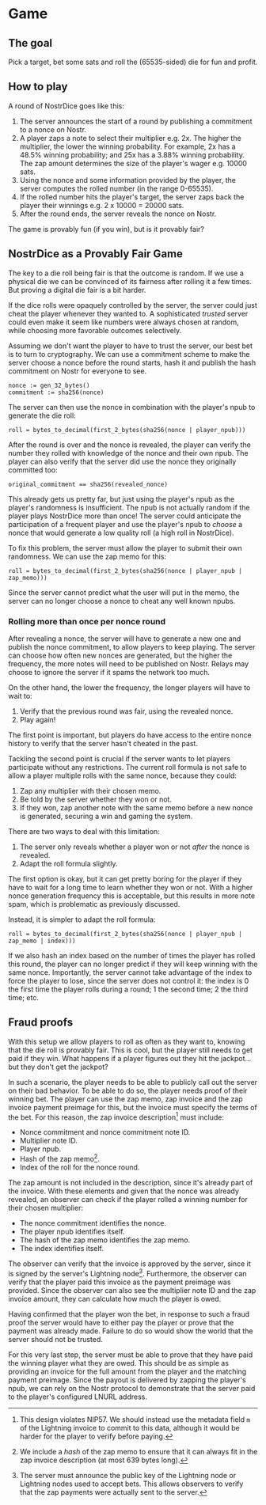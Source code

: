 # Game

## The goal

Pick a target, bet some sats and roll the (65535-sided) die for fun and profit.

## How to play

A round of NostrDice goes like this:

1. The server announces the start of a round by publishing a commitment to a nonce on Nostr.
2. A player zaps a note to select their multiplier e.g. 2x.
The higher the multiplier, the lower the winning probability.
For example, 2x has a 48.5% winning probability; and 25x has a 3.88% winning probability.
The zap amount determines the size of the player's wager e.g. 10000 sats.
3. Using the nonce and some information provided by the player, the server computes the rolled number (in the range 0-65535).
4. If the rolled number hits the player's target, the server zaps back the player their winnings e.g. 2 x 10000 = 20000 sats.
5. After the round ends, the server reveals the nonce on Nostr.

The game is provably fun (if you win), but is it provably fair?

## NostrDice as a Provably Fair Game

The key to a die roll being fair is that the outcome is random.
If we use a physical die we can be convinced of its fairness after rolling it a few times.
But proving a digital die fair is a bit harder.

If the dice rolls were opaquely controlled by the server, the server could just cheat the player whenever they wanted to.
A sophisticated _trusted_ server could even make it seem like numbers were always chosen at random, while choosing more favorable outcomes selectively.

Assuming we don't want the player to have to trust the server, our best bet is to turn to cryptography.
We can use a commitment scheme to make the server choose a nonce before the round starts, hash it and publish the hash commitment on Nostr for everyone to see.

```
nonce := gen_32_bytes()
commitment := sha256(nonce)
```

The server can then use the nonce in combination with the player's npub to generate the die roll:

```
roll = bytes_to_decimal(first_2_bytes(sha256(nonce | player_npub)))
```

After the round is over and the nonce is revealed, the player can verify the number they rolled with knowledge of the nonce and their own npub.
The player can also verify that the server did use the nonce they originally committed too:

```
original_commitment == sha256(revealed_nonce)
```

This already gets us pretty far, but just using the player's npub as the player's randomness is insufficient.
The npub is not actually random if the player plays NostrDice more than once!
The server could anticipate the participation of a frequent player and use the player's npub to _choose_ a nonce that would generate a low quality roll (a high roll in NostrDice).

To fix this problem, the server must allow the player to submit their own randomness.
We can use the zap memo for this:

```
roll = bytes_to_decimal(first_2_bytes(sha256(nonce | player_npub | zap_memo)))
```

Since the server cannot predict what the user will put in the memo, the server can no longer choose a nonce to cheat any well known npubs.

### Rolling more than once per nonce round

After revealing a nonce, the server will have to generate a new one and publish the nonce commitment, to allow players to keep playing.
The server can choose how often new nonces are generated, but the higher the frequency, the more notes will need to be published on Nostr.
Relays may choose to ignore the server if it spams the network too much.

On the other hand, the lower the frequency, the longer players will have to wait to:

1. Verify that the previous round was fair, using the revealed nonce.
2. Play again!

The first point is important, but players do have access to the entire nonce history to verify that the server hasn't cheated in the past.

Tackling the second point is crucial if the server wants to let players participate without any restrictions.
The current roll formula is not safe to allow a player multiple rolls with the same nonce, because they could:

1. Zap any multiplier with their chosen memo.
2. Be told by the server whether they won or not.
3. If they won, zap another note with the same memo before a new nonce is generated, securing a win and gaming the system.

There are two ways to deal with this limitation:

1. The server only reveals whether a player won or not _after_ the nonce is revealed.
2. Adapt the roll formula slightly.

The first option is okay, but it can get pretty boring for the player if they have to wait for a long time to learn whether they won or not.
With a higher nonce generation frequency this is acceptable, but this results in more note spam, which is problematic as previously discussed.

Instead, it is simpler to adapt the roll formula:

```
roll = bytes_to_decimal(first_2_bytes(sha256(nonce | player_npub | zap_memo | index)))
```

If we also hash an index based on the number of times the player has rolled this round, the player can no longer predict if they will keep winning with the same nonce.
Importantly, the server cannot take advantage of the index to force the player to lose, since the server does not control it:
the index is 0 the first time the player rolls during a round; 1 the second time; 2 the third time; etc.

## Fraud proofs

With this setup we allow players to roll as often as they want to, knowing that the die roll is provably fair.
This is cool, but the player still needs to get paid if they win.
What happens if a player figures out they hit the jackpot... but they don't get the jackpot?

In such a scenario, the player needs to be able to publicly call out the server on their bad behavior.
To be able to do so, the player needs proof of their winning bet.
The player can use the zap memo, zap invoice and the zap invoice payment preimage for this, but the invoice must specify the terms of the bet.
For this reason, the zap invoice description[^1] must include:

- Nonce commitment and nonce commitment note ID.
- Multiplier note ID.
- Player npub.
- Hash of the zap memo[^2].
- Index of the roll for the nonce round.

The zap amount is not included in the description, since it's already part of the invoice.
With these elements and given that the nonce was already revealed, an observer can check if the player rolled a winning number for their chosen multiplier:

- The nonce commitment identifies the nonce.
- The player npub identifies itself.
- The hash of the zap memo identifies the zap memo.
- The index identifies itself.

The observer can verify that the invoice is approved by the server, since it is signed by the server's Lightning node[^3].
Furthermore, the observer can verify that the player paid this invoice as the payment preimage was provided.
Since the observer can also see the multiplier note ID and the zap invoice amount, they can calculate how much the player is owed.

Having confirmed that the player won the bet, in response to such a fraud proof the server would have to either pay the player or prove that the payment was already made.
Failure to do so would show the world that the server should not be trusted.

For this very last step, the server must be able to prove that they have paid the winning player what they are owed.
This should be as simple as providing an invoice for the full amount from the player and the matching payment preimage.
Since the payout is delivered by zapping the player's npub, we can rely on the Nostr protocol to demonstrate that the server paid to the player's configured LNURL address.

[^1]: This design violates NIP57.
We should instead use the metadata field `m` of the Lightning invoice to commit to this data, although it would be harder for the player to verify before paying.
[^2]: We include a _hash_ of the zap memo to ensure that it can always fit in the zap invoice description (at most 639 bytes long).
[^3]: The server must announce the public key of the Lightning node or Lightning nodes used to accept bets.
This allows observers to verify that the zap payments were actually sent to the server.
